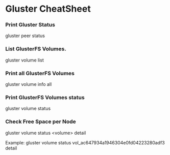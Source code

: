 # Gluster CheatSheet 

### Print Gluster Status

gluster peer status

### List GlusterFS Volumes.

gluster volume list

### Print all GlusterFS Volumes

gluster volume info all

### Print GlusterFS Volumes status

gluster volume status


### Check Free Space per Node

gluster volume status \<volume\> detail
  
Example: 
      gluster volume status vol_ac647934a1946304e0fd04223280adf3  detail
      
